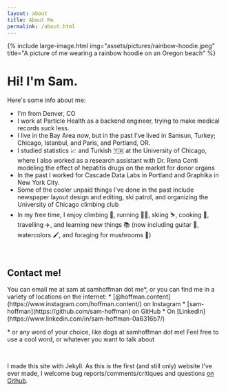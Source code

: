 ```yaml
---
layout: about
title: About Me
permalink: /about.html
---
```

{% include large-image.html
img="assets/pictures/rainbow-hoodie.jpeg"
title="A picture of me wearing a rainbow hoodie on an Oregon beach" %}

# Hi! I'm Sam.  
  
  
Here's some info about me:
 * I'm from Denver, CO
 * I work at Particle Health as a backend engineer, trying to make medical records suck less. 
 * I live in the Bay Area now, but in the past I've lived in Samsun, Turkey; Chicago, Istanbul, and Paris, and Portland, OR.
 * I studied statistics 📈 and Turkish 🇹🇷 at the University of Chicago, where I also worked as a research assistant with Dr. Rena Conti modeling the effect of hepatitis drugs on the market for donor organs
 * In the past I worked for Cascade Data Labs in Portland and Graphika in New York City. 
 * Some of the cooler unpaid things I've done in the past include newspaper layout design and editing, ski patrol, and organizing the University of Chicago climbing club
 * In my free time, I enjoy climbing 🧗, running 🏃‍♀️, skiing ⛷️, cooking 🍪, travelling ✈️, and learning new things 📚 (now including guitar 🎸, watercolors 🖌️, and foraging for mushrooms 🍄)

 <br>

<h2 id="contact">Contact me!</h2>
You can email me at sam at samhoffman dot me*, or you can find me in a variety of locations on the internet:
 * [@hoffman.content](https://www.instagram.com/hoffman.content/) on Instagram
 * [sam-hoffman](https://github.com/sam-hoffman) on GitHub
 * On [LinkedIn](https://www.linkedin.com/in/sam-hoffman-0a6316b7/)  

\* or any word of your choice, like dogs at samhoffman dot me! Feel free to use a cool word, or whatever you want to talk about

<br>

I made this site with Jekyll.
As this is the first (and still only) website I've ever made, I welcome bug reports/comments/critiques and questions [on Github](https://github.com/sam-hoffman/website).